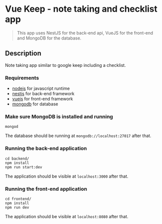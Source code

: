 # Vue Keep - note taking and checklist app

> This app uses NestJS for the back-end api, VueJS for the front-end and MongoDB for the database.

## Description

Note taking app similar to google keep including a checklist.

### Requirements

- [nodejs](https://nodejs.org/en/) for javascript runtime
- [nestjs](https://nestjs.com/) for back-end framework
- [vuejs](https://vuejs.org/) for front-end framework
- [mongodb](https://www.mongodb.com/) for database

### Make sure MongoDB is installed and running

    mongod

The database should be running at `mongodb://localhost:27017` after that.

### Running the back-end application

    cd backend/
    npm install
    npm run start:dev

The application should be visible at `localhost:3000` after that.

### Running the front-end application

    cd frontend/
    npm install
    npm run dev

The application should be visible at `localhost:8080` after that.
